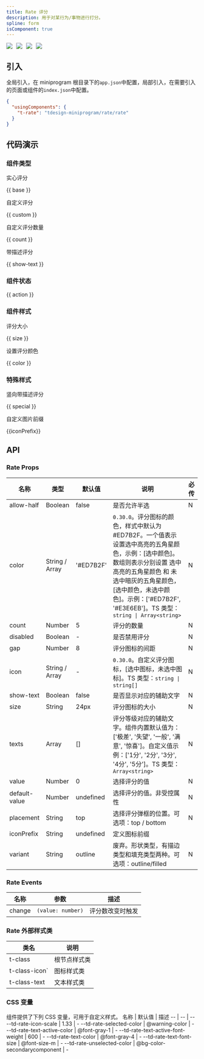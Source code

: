 ```yaml
---
title: Rate 评分
description: 用于对某行为/事物进行打分。
spline: form
isComponent: true
---
```


<span class="coverages-badge" style="margin-right: 10px"><img src="https://img.shields.io/badge/coverages%3A%20lines-94%25-blue" /></span><span class="coverages-badge" style="margin-right: 10px"><img src="https://img.shields.io/badge/coverages%3A%20functions-100%25-blue" /></span><span class="coverages-badge" style="margin-right: 10px"><img src="https://img.shields.io/badge/coverages%3A%20statements-94%25-blue" /></span><span class="coverages-badge" style="margin-right: 10px"><img src="https://img.shields.io/badge/coverages%3A%20branches-50%25-red" /></span>

## 引入

全局引入，在 miniprogram 根目录下的`app.json`中配置，局部引入，在需要引入的页面或组件的`index.json`中配置。

```json
{
  "usingComponents": {
    "t-rate": "tdesign-miniprogram/rate/rate"
  }
}
```

## 代码演示

### 组件类型

实心评分

{{ base }}

自定义评分

{{ custom }}

自定义评分数量

{{ count }}

带描述评分

{{ show-text }}

### 组件状态

{{ action }}

### 组件样式

评分大小

{{ size }}

设置评分颜色

{{ color }}

### 特殊样式

竖向带描述评分

{{ special }}

自定义图片前缀

{{iconPrefix}}

## API

### Rate Props

 名称            | 类型             | 默认值       | 说明                                                                                                                                                                    | 必传 
---------------|----------------|-----------|-----------------------------------------------------------------------------------------------------------------------------------------------------------------------|----
 allow-half    | Boolean        | false     | 是否允许半选                                                                                                                                                                | N  
 color         | String / Array | '#ED7B2F' | `0.30.0`。评分图标的颜色，样式中默认为 #ED7B2F。一个值表示设置选中高亮的五角星颜色，示例：[选中颜色]。数组则表示分别设置 选中高亮的五角星颜色 和 未选中暗灰的五角星颜色，[选中颜色，未选中颜色]。示例：['#ED7B2F', '#E3E6EB']。TS 类型：`string \| Array<string>` | N  
 count         | Number         | 5         | 评分的数量                                                                                                                                                                 | N  
 disabled      | Boolean        | -         | 是否禁用评分                                                                                                                                                                | N  
 gap           | Number         | 8         | 评分图标的间距                                                                                                                                                               | N  
 icon          | String / Array | -         | `0.30.0`。自定义评分图标，[选中图标，未选中图标]。TS 类型：`string \| string[]`                                                                                                              | N  
 show-text     | Boolean        | false     | 是否显示对应的辅助文字                                                                                                                                                           | N  
 size          | String         | 24px      | 评分图标的大小                                                                                                                                                               | N  
 texts         | Array          | []        | 评分等级对应的辅助文字。组件内置默认值为：['极差', '失望', '一般', '满意', '惊喜']。自定义值示例：['1分', '2分', '3分', '4分', '5分']。TS 类型：`Array<string>`                                                       | N  
 value         | Number         | 0         | 选择评分的值                                                                                                                                                                | N  
 default-value | Number         | undefined | 选择评分的值。非受控属性                                                                                                                                                          | N  
 placement     | String         | top       | 选择评分弹框的位置。可选项：top / bottom                                                                                                                                            | N  
 iconPrefix    | String         | undefined | 定义图标前缀                                                                                                                                                                
 variant       | String         | outline   | 废弃。形状类型，有描边类型和填充类型两种。可选项：outline/filled                                                                                                                               | N  

### Rate Events

 名称     | 参数                | 描述       
--------|-------------------|----------
 change | `(value: number)` | 评分数改变时触发 

### Rate 外部样式类

 类名            | 说明     
---------------|-------- 
 t-class       | 根节点样式类 
 t-class-icon` | 图标样式类  
 t-class-text  | 文本样式类  

### CSS 变量

组件提供了下列 CSS 变量，可用于自定义样式。
名称 | 默认值 | 描述
-- | -- | --
--td-rate-icon-scale | 1.33 | -
--td-rate-selected-color | @warning-color | -
--td-rate-text-active-color | @font-gray-1 | -
--td-rate-text-active-font-weight | 600 | -
--td-rate-text-color | @font-gray-4 | -
--td-rate-text-font-size | @font-size-m | -
--td-rate-unselected-color | @bg-color-secondarycomponent | - 
